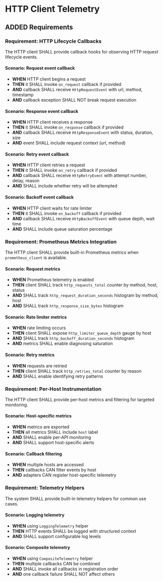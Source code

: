 # HTTP Client Telemetry

## ADDED Requirements

### Requirement: HTTP Lifecycle Callbacks

The HTTP client SHALL provide callback hooks for observing HTTP request lifecycle events.

#### Scenario: Request event callback

- **WHEN** HTTP client begins a request
- **THEN** it SHALL invoke `on_request` callback if provided
- **AND** callback SHALL receive `HttpRequestEvent` with url, method, timestamp
- **AND** callback exception SHALL NOT break request execution

#### Scenario: Response event callback

- **WHEN** HTTP client receives a response
- **THEN** it SHALL invoke `on_response` callback if provided
- **AND** callback SHALL receive `HttpResponseEvent` with status, duration, size
- **AND** event SHALL include request context (url, method)

#### Scenario: Retry event callback

- **WHEN** HTTP client retries a request
- **THEN** it SHALL invoke `on_retry` callback if provided
- **AND** callback SHALL receive `HttpRetryEvent` with attempt number, delay, reason
- **AND** SHALL include whether retry will be attempted

#### Scenario: Backoff event callback

- **WHEN** HTTP client waits for rate limiter
- **THEN** it SHALL invoke `on_backoff` callback if provided
- **AND** callback SHALL receive `HttpBackoffEvent` with queue depth, wait time
- **AND** SHALL include queue saturation percentage

### Requirement: Prometheus Metrics Integration

The HTTP client SHALL provide built-in Prometheus metrics when `prometheus_client` is available.

#### Scenario: Request metrics

- **WHEN** Prometheus telemetry is enabled
- **THEN** client SHALL track `http_requests_total` counter by method, host, status
- **AND** SHALL track `http_request_duration_seconds` histogram by method, host
- **AND** SHALL track `http_response_size_bytes` histogram

#### Scenario: Rate limiter metrics

- **WHEN** rate limiting occurs
- **THEN** client SHALL expose `http_limiter_queue_depth` gauge by host
- **AND** SHALL track `http_backoff_duration_seconds` histogram
- **AND** metrics SHALL enable diagnosing saturation

#### Scenario: Retry metrics

- **WHEN** requests are retried
- **THEN** client SHALL track `http_retries_total` counter by reason
- **AND** SHALL enable identifying retry patterns

### Requirement: Per-Host Instrumentation

The HTTP client SHALL provide per-host metrics and filtering for targeted monitoring.

#### Scenario: Host-specific metrics

- **WHEN** metrics are exported
- **THEN** all metrics SHALL include `host` label
- **AND** SHALL enable per-API monitoring
- **AND** SHALL support host-specific alerts

#### Scenario: Callback filtering

- **WHEN** multiple hosts are accessed
- **THEN** callbacks CAN filter events by host
- **AND** adapters CAN register host-specific telemetry

### Requirement: Telemetry Helpers

The system SHALL provide built-in telemetry helpers for common use cases.

#### Scenario: Logging telemetry

- **WHEN** using `LoggingTelemetry` helper
- **THEN** HTTP events SHALL be logged with structured context
- **AND** SHALL support configurable log levels

#### Scenario: Composite telemetry

- **WHEN** using `CompositeTelemetry` helper
- **THEN** multiple callbacks CAN be combined
- **AND** SHALL invoke all callbacks in registration order
- **AND** one callback failure SHALL NOT affect others
